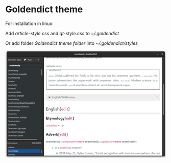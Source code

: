 # Goldendict theme

For installation in linux:

Add *article-style.css* and *qt-style.css* to *~/.goldendict*

Or add folder *Goldendict theme folder* into *~/.goldendict/styles*

![](Screenshot.png)
